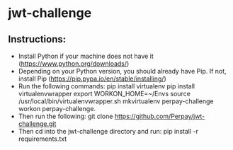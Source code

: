 # jwt-challenge


## Instructions:

* Install Python if your machine does not have it (https://www.python.org/downloads/)
* Depending on your Python version, you should already have Pip. If not, install Pip
   (https://pip.pypa.io/en/stable/installing/)
* Run the following commands:
    pip install virtualenv
    pip install virtualenvwrapper
    export WORKON_HOME=~/Envs
    source /usr/local/bin/virtualenvwrapper.sh
    mkvirtualenv perpay-challenge
    workon perpay-challenge. 
* Then run the following: git clone https://github.com/Perpay/jwt-challenge.git
* Then cd into the jwt-challenge directory and run: pip install -r requirements.txt
